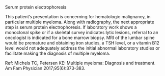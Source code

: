 Serum protein electrophoresis

This patient’s presentation is concerning for hematologic malignancy, in particular multiple myeloma. Along with radiography, the next appropriate step is serum protein electrophoresis. If laboratory work shows a monoclonal spike or if a skeletal survey indicates lytic lesions, referral to an oncologist is indicated for a bone marrow biopsy. MRI of the lumbar spine would be premature and obtaining iron studies, a TSH level, or a vitamin B12 level would not adequately address the initial abnormal laboratory studies or facilitate making the diagnosis of multiple myeloma.

Ref: Michels TC, Petersen KE: Multiple myeloma: Diagnosis and treatment. Am Fam Physician 2017;95(6):373-383.